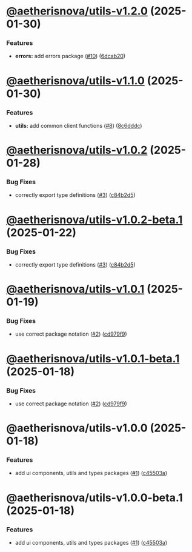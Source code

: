 # [@aetherisnova/utils-v1.2.0](https://github.com/aetheris-nova/instrumentum/compare/@aetherisnova/utils-v1.1.0...@aetherisnova/utils-v1.2.0) (2025-01-30)


### Features

* **errors:** add errors package ([#10](https://github.com/aetheris-nova/instrumentum/issues/10)) ([6dcab20](https://github.com/aetheris-nova/instrumentum/commit/6dcab2092e0b81b7cc2ec812b2223a18c3c8c958))

# [@aetherisnova/utils-v1.1.0](https://github.com/aetheris-nova/instrumentum/compare/@aetherisnova/utils-v1.0.2...@aetherisnova/utils-v1.1.0) (2025-01-30)


### Features

* **utils:** add common client functions ([#8](https://github.com/aetheris-nova/instrumentum/issues/8)) ([8c6dddc](https://github.com/aetheris-nova/instrumentum/commit/8c6dddc28812ec652aabff9147ab03c25d0830fd))

# [@aetherisnova/utils-v1.0.2](https://github.com/aetheris-nova/instrumentum/compare/@aetherisnova/utils-v1.0.1...@aetherisnova/utils-v1.0.2) (2025-01-28)


### Bug Fixes

* correctly export type definitions ([#3](https://github.com/aetheris-nova/instrumentum/issues/3)) ([c84b2d5](https://github.com/aetheris-nova/instrumentum/commit/c84b2d5ec872fdd7e5d20d2a5959f63fa11885de))

# [@aetherisnova/utils-v1.0.2-beta.1](https://github.com/aetheris-nova/instrumentum/compare/@aetherisnova/utils-v1.0.1...@aetherisnova/utils-v1.0.2-beta.1) (2025-01-22)


### Bug Fixes

* correctly export type definitions ([#3](https://github.com/aetheris-nova/instrumentum/issues/3)) ([c84b2d5](https://github.com/aetheris-nova/instrumentum/commit/c84b2d5ec872fdd7e5d20d2a5959f63fa11885de))

# [@aetherisnova/utils-v1.0.1](https://github.com/aetheris-nova/instrumentum/compare/@aetherisnova/utils-v1.0.0...@aetherisnova/utils-v1.0.1) (2025-01-19)


### Bug Fixes

* use correct package notation ([#2](https://github.com/aetheris-nova/instrumentum/issues/2)) ([cd979f9](https://github.com/aetheris-nova/instrumentum/commit/cd979f9f1b49cd43c66584cfd979f300dd58b63a))

# [@aetherisnova/utils-v1.0.1-beta.1](https://github.com/aetheris-nova/instrumentum/compare/@aetherisnova/utils-v1.0.0...@aetherisnova/utils-v1.0.1-beta.1) (2025-01-18)


### Bug Fixes

* use correct package notation ([#2](https://github.com/aetheris-nova/instrumentum/issues/2)) ([cd979f9](https://github.com/aetheris-nova/instrumentum/commit/cd979f9f1b49cd43c66584cfd979f300dd58b63a))

# @aetherisnova/utils-v1.0.0 (2025-01-18)


### Features

* add ui components, utils and types packages ([#1](https://github.com/aetheris-nova/instrumentum/issues/1)) ([c45503a](https://github.com/aetheris-nova/instrumentum/commit/c45503a83c23198894be6b5182ef6dcb0ef900cf))

# @aetherisnova/utils-v1.0.0-beta.1 (2025-01-18)


### Features

* add ui components, utils and types packages ([#1](https://github.com/aetheris-nova/instrumentum/issues/1)) ([c45503a](https://github.com/aetheris-nova/instrumentum/commit/c45503a83c23198894be6b5182ef6dcb0ef900cf))
